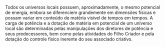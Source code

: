 ﻿Todos os universos locais possuem, aproximadamente, o mesmo potencial de energia, embora se diferenciem grandemente em dimensões físicas e possam variar em conteúdo de matéria visível de tempos em tempos. A carga de potência e a dotação de matéria em potencial de um universo local são determinadas pelas manipulações dos diretores de potência e seus predecessores, bem como pelas atividades do Filho Criador e pela dotação do controle físico inerente do seu associado criativo.